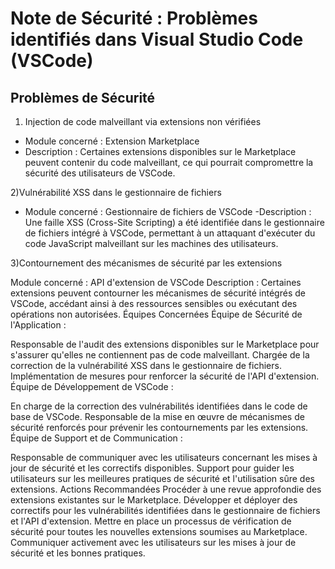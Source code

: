 # Note de Sécurité : Problèmes identifiés dans Visual Studio Code (VSCode)


## Problèmes de Sécurité
1) Injection de code malveillant via extensions non vérifiées

- Module concerné : Extension Marketplace
- Description : Certaines extensions disponibles sur le Marketplace peuvent contenir du code malveillant, ce qui pourrait compromettre la sécurité des utilisateurs de VSCode.

2)Vulnérabilité XSS dans le gestionnaire de fichiers

- Module concerné : Gestionnaire de fichiers de VSCode
-Description : Une faille XSS (Cross-Site Scripting) a été identifiée dans le gestionnaire de fichiers intégré à VSCode, permettant à un attaquant d'exécuter du code JavaScript malveillant sur les machines des utilisateurs.

3)Contournement des mécanismes de sécurité par les extensions

Module concerné : API d'extension de VSCode
Description : Certaines extensions peuvent contourner les mécanismes de sécurité intégrés de VSCode, accédant ainsi à des ressources sensibles ou exécutant des opérations non autorisées.
Équipes Concernées
Équipe de Sécurité de l'Application :

Responsable de l'audit des extensions disponibles sur le Marketplace pour s'assurer qu'elles ne contiennent pas de code malveillant.
Chargée de la correction de la vulnérabilité XSS dans le gestionnaire de fichiers.
Implémentation de mesures pour renforcer la sécurité de l'API d'extension.
Équipe de Développement de VSCode :

En charge de la correction des vulnérabilités identifiées dans le code de base de VSCode.
Responsable de la mise en œuvre de mécanismes de sécurité renforcés pour prévenir les contournements par les extensions.
Équipe de Support et de Communication :

Responsable de communiquer avec les utilisateurs concernant les mises à jour de sécurité et les correctifs disponibles.
Support pour guider les utilisateurs sur les meilleures pratiques de sécurité et l'utilisation sûre des extensions.
Actions Recommandées
Procéder à une revue approfondie des extensions existantes sur le Marketplace.
Développer et déployer des correctifs pour les vulnérabilités identifiées dans le gestionnaire de fichiers et l'API d'extension.
Mettre en place un processus de vérification de sécurité pour toutes les nouvelles extensions soumises au Marketplace.
Communiquer activement avec les utilisateurs sur les mises à jour de sécurité et les bonnes pratiques.